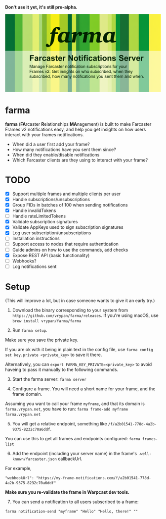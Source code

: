 **Don't use it yet, it's still pre-alpha.**

![farma-git-social](farma-git-social.png)

# farma

**farma** (**FA**rcaster **R**elationships **MA**nagement) is built to make Farcaster Frames v2
notifications easy, and help you get insights on how users interact with your
frames notifications.

- When did a user first add your frame?
- How many notifications have you sent them since?
- When did they enable/disable notifications
- Which Farcaster clients are they using to interact with your frame?

# TODO

- [x] Support multiple frames and multiple clients per user
- [x] Handle subscriptions/unsubscriptions
- [x] Group FIDs in batches of 100 when sending notifications
- [x] Handle invalidTokens
- [ ] Handle rateLimitedTokens
- [x] Validate subscription signatures
- [x] Validate AppKeys used to sign subscription signatures
- [x] Log user subscription/unsubscriptions
- [ ] Installation instructions
- [ ] Support access to nodes that require authentication
- [ ] Guide admins on how to use the commands, add checks
- [x] Expose REST API (basic functionality)
- [ ] Webhooks?
- [ ] Log notifications sent

# Setup

(This will improve a lot, but in case someone wants to give it an early try.)

1. Download the binary corresponding to your system from `https://github.com/vrypan/farma/releases`.
If you're using macOS, use `brew install vrypan/farma/farma`

2. Run `farma setup`.

  Make sure you save the private key.

  If you are ok with it being in plain text in the config file, use
  `farma config set key.private <private_key>` to save it there.

  Alternatively, you can `export FARMA_KEY_PRIVATE=<private_key>` to avoid haveing to pass it manually
  to the following commands.

3. Start the farma server: `farma server`

4. Configure a frame. You will need a short name for your frame, and the frame domain.

Assuming you want to call your frame `myframe`, and that its domain is `farma.vrypan.net`, you have to run:
`farma frame-add myframe farma.vrypan.net`

5. You will get a relative endpoint, something like `/f/a2b01541-778d-4a2b-9375-8232c70a6ddf`.

You can use this to get all frames and endpoints configured:
`farma frames-list`

6. Add the endpoint (including your server name) in the frame's `.well-known/farcaster.json` callbackUrl.

For example,

```
"webhookUrl": "https://my-frame-notifications.com/f/a2b01541-778d-4a2b-9375-8232c70a6ddf"
```

**Make sure you re-validate the frame in Warpcast dev tools.**

7. You can send a notification to all users subscribed to a frame:

```
farma notification-send "myframe" "Hello" "Hello, there!" ""
```
